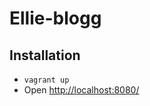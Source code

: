 # Ellie-blogg

## Installation

- `vagrant up`
- Open [http://localhost:8080/](http://localhost:8080/)